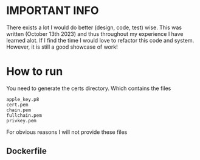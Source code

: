 # IMPORTANT INFO

There exists a lot I would do better (design, code, test) wise. This was written (October 13th 2023) and thus throughout my experience I have learned alot. If I find the time I would love to refactor this code and system. However, it is still a good showcase of work!

# How to run

You need to generate the certs directory. Which contains the files

```
apple_key.p8
cert.pem
chain.pem
fullchain.pem
privkey.pem
```
For obvious reasons I will not provide these files

## Dockerfile



